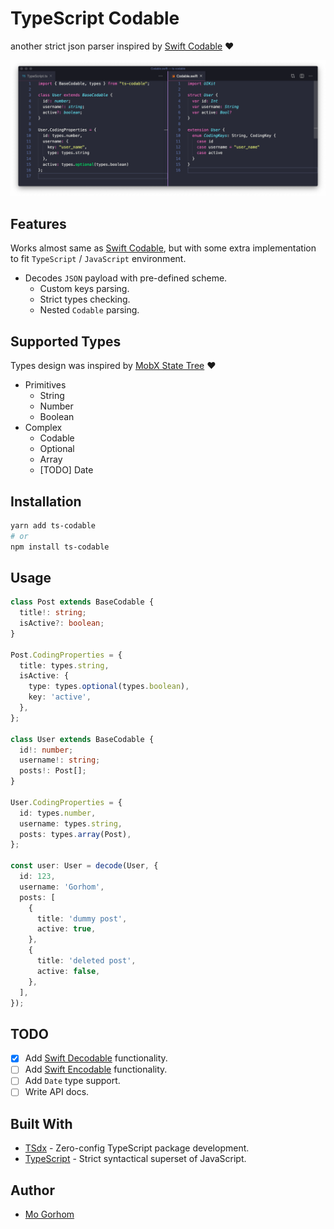 # TypeScript Codable

another strict json parser inspired by [Swift Codable](https://developer.apple.com/documentation/swift/codable) ❤️

![Alt text](docs/cover.png 'Title')

## Features

Works almost same as [Swift Codable](https://developer.apple.com/documentation/swift/codable), but with some extra implementation to fit `TypeScript` / `JavaScript` environment.

- Decodes `JSON` payload with pre-defined scheme.
  - Custom keys parsing.
  - Strict types checking.
  - Nested `Codable` parsing.

## Supported Types

Types design was inspired by [MobX State Tree](https://github.com/mobxjs/mobx-state-tree#types-overview) ❤️

- Primitives
  - String
  - Number
  - Boolean
- Complex
  - Codable
  - Optional
  - Array
  - [TODO] Date

## Installation

```bash
yarn add ts-codable
# or
npm install ts-codable
```

## Usage

```ts
class Post extends BaseCodable {
  title!: string;
  isActive?: boolean;
}

Post.CodingProperties = {
  title: types.string,
  isActive: {
    type: types.optional(types.boolean),
    key: 'active',
  },
};

class User extends BaseCodable {
  id!: number;
  username!: string;
  posts!: Post[];
}

User.CodingProperties = {
  id: types.number,
  username: types.string,
  posts: types.array(Post),
};

const user: User = decode(User, {
  id: 123,
  username: 'Gorhom',
  posts: [
    {
      title: 'dummy post',
      active: true,
    },
    {
      title: 'deleted post',
      active: false,
    },
  ],
});
```

## TODO

- [x] Add [Swift Decodable](https://developer.apple.com/documentation/swift/decodable) functionality.
- [ ] Add [Swift Encodable](https://developer.apple.com/documentation/swift/encodable) functionality.
- [ ] Add `Date` type support.
- [ ] Write API docs.

## Built With

- [TSdx](https://github.com/palmerhq/tsdx) - Zero-config TypeScript package development.
- [TypeScript](https://github.com/Microsoft/TypeScript) - Strict syntactical superset of JavaScript.

## Author

- [Mo Gorhom](https://twitter.com/Gorhom)
